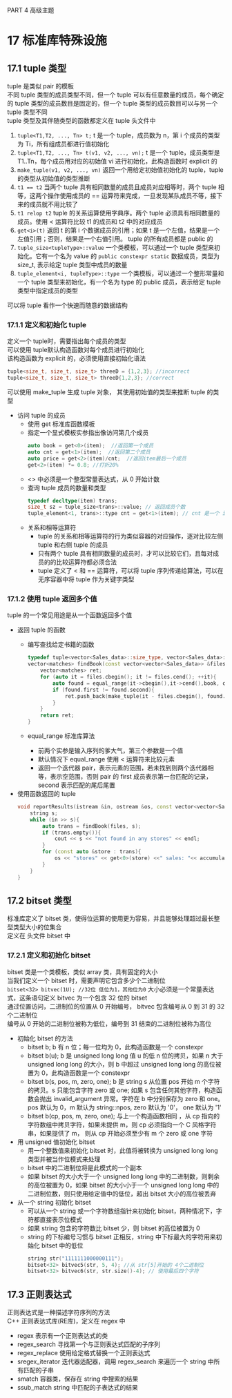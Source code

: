 PART 4 高级主题

# 17 标准库特殊设施

## 17.1 tuple 类型
tuple 是类似 pair 的模板  
不同 tuple 类型的成员类型不同，但一个 tuple 可以有任意数量的成员，每个确定的 tuple 类型的成员数目是固定的，但一个 tuple 类型的成员数目可以与另一个 tuple 类型不同  
tuple 类型及其伴随类型的函数都定义在 tuple 头文件中

1. `tuple<T1,T2, ..., Tn> t;`  t 是一个 tuple，成员数为 n，第 i 个成员的类型为 Ti，所有组成员都进行值初始化
2. `tuple<T1,T2, ..., Tn> t(v1, v2, ..., vn);`  t 是一个 tuple，成员类型是 T1..Tn，每个成员用对应的初始值 vi 进行初始化，此构造函数时 explicit 的
3. `make_tuple(v1, v2, ..., vn)` 返回一个用给定初始值初始化的 tuple，tuple 的类型从初始值的类型推断
4. `t1 == t2`  当两个 tuple 具有相同数量的成员且成员对应相等时，两个 tuple 相等，这两个操作使用成员的 == 运算符来完成，一旦发现某队成员不等，接下来的成员就不用比较了
5. `t1 relop t2`  tuple 的关系运算使用字典序。两个 tuple 必须具有相同数量的成员。使用 < 运算符比较 t1 的成员和 t2 中的对应成员
6. `get<i>(t)` 返回 t 的第 i 个数据成员的引用；如果 t 是一个左值，结果是一个左值引用；否则，结果是一个右值引用。 tuple 的所有成员都是 public 的
7. `tuple_size<tupleType>::value`  一个类模板，可以通过一个 tuple 类型来初始化。它有一个名为 value 的 `public constexpr static` 数据成员，类型为 size_t, 表示给定 tuple 类型中成员的数量
8. `tuple_element<i, tupleType>::type` 一个类模板，可以通过一个整形常量和一个 tuple 类型来初始化，有一个名为 type 的 public 成员，表示给定 tuple 类型中指定成员的类型

可以将 tuple 看作一个快速而随意的数据结构

### 17.1.1 定义和初始化 tuple
定义一个 tuple时，需要指出每个成员的类型  
可以使用 tuple默认构造函数对每个成员进行初始化  
该构造函数为 explicit 的，必须使用直接初始化语法
```cpp
tuple<size_t, size_t, size_t> threeD = {1,2,3}; //incorrect
tuple<size_t, size_t, size_t> threeD{1,2,3}; //correct
```
可以使用 make_tuple 生成 tuple 对象，
其使用初始值的类型来推断 tuple 的类型

- 访问 tuple 的成员
    - 使用 get 标准库函数模板
    - 指定一个显式模板实参指出像访问第几个成员
        ```cpp
        auto book = get<0>(item);  //返回第一个成员
        auto cnt = get<1>(item);  //返回第二个成员
        auto price = get<2>(item)/cnt;  //返回item最后一个成员
        get<2>(item) *= 0.8; //打折20%
        ```
    - <> 中必须是一个整型常量表达式，从 0 开始计数
    - 查询 tuple 成员的数量和类型
        ```cpp
        typedef decltype(item) trans;
        size_t sz = tuple_size<trans>::value; // 返回成员个数
        tuple_element<1, trans>::type cnt = get<1>(item); // cnt 是一个 int
        ```
    - 关系和相等运算符
        - tuple 的关系和相等运算符的行为类似容器的对应操作，逐对比较左侧 tuple 和右侧 tuple 的成员
        - 只有两个 tuple 具有相同数量的成员时，才可以比较它们，且每对成员的的比较运算符都必须合法
        - tuple 定义了 < 和 == 运算符，可以将 tuple 序列传递给算法，可以在无序容器中将 tuple 作为关键字类型 

### 17.1.2 使用 tuple 返回多个值
tuple 的一个常见用途是从一个函数返回多个值
- 返回 tuple 的函数
    - 编写查找给定书籍的函数
        
        ```cpp
        typedef tuple<vector<Sales_data>::size_type, vector<Sales_data>::const_iterator, vector<Sales_data>::const_iterator> matches;
        vector<matches> findBook(const vector<vector<Sales_data>> &files, cosnt string &book){
            vector<matches> ret;
            for (auto it = files.cbegin(); it != files.cend(); ++it){
                auto found = equal_range(it->cbegin(),it->cend(),book, compareIsbn);
                if (found.first != found.second){
                    ret.push_back(make_tuple(it - files.cbegin(), found.first, found.second));
                }
            }
            return ret;
        }
        ```
    - equal_range 标准库算法
        - 前两个实参是输入序列的爹大气，第三个参数是一个值
        - 默认情况下 equal_range 使用 < 运算符来比较元素
        - 返回一个迭代器 pair，表示元素的范围，若未找到则两个迭代器相等，表示空范围，否则 pair 的 first 成员表示第一台匹配的记录，second 表示匹配的尾后尾置 
- 使用函数返回的 tuple
    ```cpp
    void reportResults(istream &in, ostream &os, const vector<vector<Sales_data>> &files){
        string s;
        while (in >> s){
            auto trans = findBook(files, s);
            if (trans.empty()){
                cout << s << "not found in any stores" << endl;
            }
            for (const auto &store : trans){
                os << "stores" << get<0>(store) <<" sales: "<< accumulate(get<1>(store), get <2>(store), Sales_data(s)) << endl;
            }
        }
    }
    ```
    
## 17.2 bitset 类型
标准库定义了 bitset 类，使得位运算的使用更为容易，并且能够处理超过最长整型类型大小的位集合  
定义在 头文件 bitset 中

### 17.2.1 定义和初始化 bitset
bitset 类是一个类模板，类似 array 类，具有固定的大小  
当我们定义一个 bitset 时，需要声明它包含多少个二进制位  
`bitset<32> bitvec(1U); //32位 低位为1，其他位为0`
大小必须是一个常量表达式，这条语句定义 bitvec 为一个包含 32 位的 bitset  
通过位置访问，二进制位的位置从 0 开始编号， 
bitvec 包含编号从 0 到 31 的 32 个二进制位  
编号从 0 开始的二进制位被称为低位，编号到 31 结束的二进制位被称为高位
- 初始化 bitset 的方法
    - bitset<n> b; b 有 n 位；每一位均为 0，此构造函数是一个 constexpr
    - bitset<n> b(u); b 是 unsigned long long 值 u 的低 n 位的拷贝，如果 n 大于 unsigned long long 的大小，则 b 中超过 unsigned long long 的高位被置为 0，此构造函数是一个 constexpr
    - bitset<n> b(s, pos, m, zero, one); b 是 string s 从位置 pos 开始 m 个字符的拷贝。s 只能包含字符 zero 或 one; 如果 s 包含任何其他字符，构造函数会抛出 invalid_argument 异常。字符在 b 中分别保存为  zero 和 one。 pos 默认为 0，m 默认为 string::npos, zero 默认为 '0'， one 默认为 '1' 
    - bitset<n> b(cp, pos, m, zero, one); 与上一个构造函数相同 ，从 cp 指向的字符数组中拷贝字符，如果未提供 m，则 cp 必须指向一个 C 风格字符串，如果提供了 m， 则从 cp 开始必须至少有 m 个 zero 或 one 字符
- 用 unsigned 值初始化 bitset
    - 用一个整数值来初始化 bitset 时，此值将被转换为 unsigned long long 类型并被当作位模式来处理
    - bitset 中的二进制位将是此模式的一个副本
    - 如果 bitset 的大小大于一个 unsigned long long 中的二进制数，则剩余的高位被置为 0，如果 bitset 的大小小于一个 unsigned long long 中的二进制位数，则只使用给定值中的低位，超出 bitset 大小的高位被丢弃
- 从一个 string 初始化 bitset
    - 可以从一个 string 或一个字符数组指针来初始化 bitset，两种情况下，字符都直接表示位模式
    - 如果 string 包含的字符数比 bitset 少，则 bitset 的高位被置为 0
    - string 的下标编号习惯与 bitset 正相反，string 中下标最大的字符用来初始化 bitset 中的低位
        ```cpp
        string str("1111111000000111");
        bitset<32> bitvec5(str, 5, 4); //从 str[5]开始的 4个二进制位
        bitset<32> bitvec6(str, str.size()-4); // 使用最后四个字符
        ```

## 17.3 正则表达式
正则表达式是一种描述字符序列的方法  
C++ 正则表达式库(RE库)，定义在 regex 中
- regex 表示有一个正则表达式的类
- regex_search 寻找第一个与正则表达式匹配的子序列
- regex_replace 使用给定格式替换一个正则表达式
- sregex_iterator 迭代器适配器，调用 regex_search 来遍历一个 string 中所有匹配的子串
- smatch 容器类，保存在 string 中搜索的结果
- ssub_match string 中匹配的子表达式的结果
